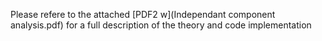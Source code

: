 Please refere to the attached [PDF2 w](Independant component analysis.pdf) for a full description of the theory and code implementation 

